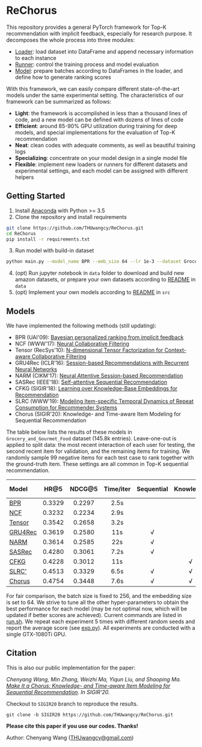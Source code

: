 # ReChorus
This repository provides a general PyTorch framework for Top-K recommendation with implicit feedback, especially for research purpose. It decomposes the whole process into three modules:

- [Loader](https://github.com/THUwangcy/ReChorus/tree/master/src/helpers/BaseLoader.py): load dataset into DataFrame and append necessary information to each instance
- [Runner](https://github.com/THUwangcy/ReChorus/tree/master/src/helpers/BaseRunner.py): control the training process and model evaluation
- [Model](https://github.com/THUwangcy/ReChorus/tree/master/src/models/BaseModel.py): prepare batches according to DataFrames in the loader, and define how to generate ranking scores



With this framework, we can easily compare different state-of-the-art models under the same experimental setting. The characteristics of our framework can be summarized as follows:

- **Light**: the framework is accomplished in less than a thousand lines of code, and a new model can be defined with dozens of lines of code
- **Efficient**: around 85-90% GPU utilization during training for deep models, and special implementations for the evaluation of Top-K recommendation
- **Neat**: clean codes with adequate comments, as well as beautiful training logs
- **Specializing**: concentrate on your model design in a single model file
- **Flexible**: implement new loaders or runners for different datasets and experimental settings, and each model can be assigned with different helpers



## Getting Started

1. Install [Anaconda](https://docs.conda.io/en/latest/miniconda.html) with Python >= 3.5
2. Clone the repository and install requirements

```bash
git clone https://github.com/THUwangcy/ReChorus.git
cd ReChorus
pip install -r requirements.txt
```

3. Run model with build-in dataset

```bash
python main.py --model_name BPR --emb_size 64 --lr 1e-3 --dataset Grocery_and_Gourmet_Food
```

4. (opt) Run jupyter notebook in `data` folder to download and build new amazon datasets, or prepare your own datasets according to [README](https://github.com/THUwangcy/ReChorus/tree/master/data/README.md) in `data`
5. (opt) Implement your own models according to [README](https://github.com/THUwangcy/ReChorus/tree/master/src/README.md) in `src`



## Models

We have implemented the following methods (still updating):

- BPR (UAI'09): [Bayesian personalized ranking from implicit feedback](https://arxiv.org/pdf/1205.2618.pdf?source=post_page)
- NCF (WWW'17): [Neural Collaborative Filtering](https://dl.acm.org/doi/pdf/10.1145/3038912.3052569)
- Tensor (RecSys'10): [N-dimensional Tensor Factorization for Context-aware Collaborative Filtering](https://dl.acm.org/doi/pdf/10.1145/1864708.1864727)
- GRU4Rec (ICLR'16): [Session-based Recommendations with Recurrent Neural Networks](https://arxiv.org/pdf/1511.06939)
- NARM (CIKM'17): [Neural Attentive Session-based Recommendation](https://dl.acm.org/doi/pdf/10.1145/3132847.3132926)
- SASRec (IEEE'18): [Self-attentive Sequential Recommendation](https://arxiv.org/pdf/1808.09781.pdf)
- CFKG (SIGIR'18): [Learning over Knowledge-Base Embeddings for Recommendation](https://arxiv.org/pdf/1803.06540)
- SLRC (WWW'19): [Modeling Item-specific Temporal Dynamics of Repeat Consumption for Recommender Systems](https://dl.acm.org/doi/pdf/10.1145/3308558.3313594)
- Chorus (SIGIR'20): Knowledge- and Time-aware Item Modeling for Sequential Recommendation



The table below lists the results of these models in `Grocery_and_Gourmet_Food` dataset (145.8k entries). Leave-one-out is applied to split data: the most recent interaction of each user for testing, the second recent item for validation, and the remaining items for training. We randomly sample 99 negative items for each test case to rank together with the ground-truth item.  These settings are all common in Top-K sequential recommendation.

| Model                                                        |  HR@5  | NDCG@5 | Time/iter |  Sequential  |  Knowledge   |  Time-aware  |
| :----------------------------------------------------------- | :----: | :----: | :-------: | :----------: | :----------: | :----------: |
| [BPR](https://github.com/THUwangcy/ReChorus/tree/master/src/models/BPR.py) | 0.3329 | 0.2297 |   2.5s    |              |              |              |
| [NCF](https://github.com/THUwangcy/ReChorus/tree/master/src/models/NCF.py) | 0.3232 | 0.2234 |   2.9s    |              |              |              |
| [Tensor](https://github.com/THUwangcy/ReChorus/tree/master/src/models/Tensor.py) | 0.3542 | 0.2658 |   3.2s    |              |              | √ |
| [GRU4Rec](https://github.com/THUwangcy/ReChorus/tree/master/src/models/GRU4Rec.py) | 0.3619 | 0.2580 |    11s    | √ |              |              |
| [NARM](https://github.com/THUwangcy/ReChorus/tree/master/src/models/NARM.py) | 0.3614 | 0.2585 |    22s    | √ |              |              |
| [SASRec](https://github.com/THUwangcy/ReChorus/tree/master/src/models/SASRec.py) | 0.4280 | 0.3061 | 7.2s | √ | | |
| [CFKG](https://github.com/THUwangcy/ReChorus/tree/master/src/models/CFKG.py) | 0.4228 | 0.3012 |    11s    |              | √ |              |
| [SLRC'](https://github.com/THUwangcy/ReChorus/tree/master/src/models/SLRC.py) | 0.4513 | 0.3329 |   6.5s    | √ | √ | √ |
| [Chorus](https://github.com/THUwangcy/ReChorus/tree/master/src/models/Chorus.py) | 0.4754 | 0.3448 |   7.6s    | √ | √ | √ |



For fair comparison, the batch size is fixed to 256, and the embedding size is set to 64. We strive to tune all the other hyper-parameters to obtain the best performance for each model (may be not optimal now, which will be updated if better scores are achieved). Current commands are listed in [run.sh](https://github.com/THUwangcy/ReChorus/tree/master/src/run.sh).  We repeat each experiment 5 times with different random seeds and report the average score (see [exp.py](https://github.com/THUwangcy/ReChorus/tree/master/src/utils/exp.py)). All experiments are conducted with a single GTX-1080Ti GPU.



## Citation

This is also our public implementation for the paper:

*Chenyang Wang, Min Zhang, Weizhi Ma, Yiqun Liu, and Shaoping Ma. [Make It a Chorus: Knowledge- and Time-aware Item Modeling for Sequential Recommendation](). In SIGIR'20.*

Checkout to `SIGIR20` branch to reproduce the results.

```
git clone -b SIGIR20 https://github.com/THUwangcy/ReChorus.git
```

**Please cite this paper if you use our codes. Thanks!**



Author: Chenyang Wang (THUwangcy@gmail.com)
